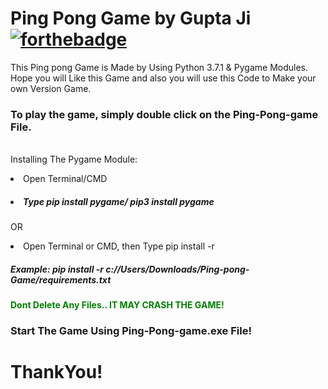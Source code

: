 # Ping Pong Game by Gupta Ji [![forthebadge](https://forthebadge.com/images/badges/made-with-python.svg)](https://forthebadge.com)
This Ping pong Game is Made by Using Python 3.7.1 &amp; Pygame Modules. Hope you will Like this Game and also you will use this Code to Make your own Version Game.

<b><h3>To play the game, simply double click on the Ping-Pong-game File.</b></h3><br>
Installing The Pygame Module:

<li>Open Terminal/CMD
<h5><b><i><li>Type pip install pygame/ pip3 install pygame </i></h5></b>

OR

<li>Open Terminal or CMD, then Type pip install -r <path to the game>
<h5><b><i>Example: pip install -r c://Users/Downloads/Ping-pong-Game/requirements.txt</i></h5></b>


<b style="color:red"><span style="color: green">Dont Delete Any Files.. IT MAY CRASH THE GAME!</span></b>

<b><h3>Start The Game Using Ping-Pong-game.exe File!</h3></b>

<b><h1>ThankYou!</h1></b>
